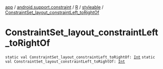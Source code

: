 [app](../../../index.md) / [android.support.constraint](../../index.md) / [R](../index.md) / [styleable](index.md) / [ConstraintSet_layout_constraintLeft_toRightOf](./-constraint-set_layout_constraint-left_to-right-of.md)

# ConstraintSet_layout_constraintLeft_toRightOf

`static val ConstraintSet_layout_constraintLeft_toRightOf: `[`Int`](https://kotlinlang.org/api/latest/jvm/stdlib/kotlin/-int/index.html)
`static val ConstraintSet_layout_constraintLeft_toRightOf: `[`Int`](https://kotlinlang.org/api/latest/jvm/stdlib/kotlin/-int/index.html)